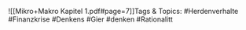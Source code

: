 
![[Mikro+Makro Kapitel 1.pdf#page=7]]Tags & Topics:
   #Herdenverhalte
   #Finanzkrise
   #Denkens
   #Gier
   #denken
   #Rationalitt